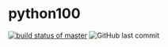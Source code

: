 # python100
[![build status of master](https://travis-ci.org/kxue4/python100.svg?branch=master)](https://travis-ci.org/kxue4/python100) 
![GitHub last commit](https://img.shields.io/github/last-commit/kxue4/python100.svg)

